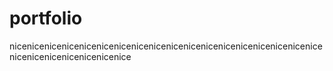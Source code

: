 # portfolio
nicenicenicenicenicenicenicenicenicenicenicenicenicenicenicenicenicenicenicenicenicenicenicenicenice
